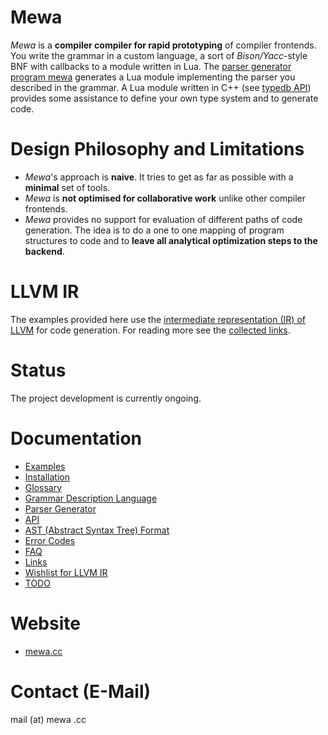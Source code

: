 # Mewa
_Mewa_ is a **compiler compiler for rapid prototyping** of compiler frontends. You write the grammar in a custom language, a sort of _Bison/Yacc_-style BNF with callbacks to a module written in Lua. The [parser generator program mewa](doc/program_mewa.pdf) generates a Lua module implementing the parser you described in the grammar.
A Lua module written in C++ (see [typedb API](doc/typedb.md)) provides some assistance to define your own type system and to generate code.

# Design Philosophy and Limitations
 - _Mewa_'s approach is **naive**. It tries to get as far as possible with a **minimal** set of tools.
 - _Mewa_ is **not optimised for collaborative work** unlike other compiler frontends.
 - _Mewa_ provides no support for evaluation of different paths of code generation. The idea is to do a one to one mapping of program structures to code and to **leave all analytical optimization steps to the backend**.
 
# LLVM IR
The examples provided here use the [intermediate representation (IR) of LLVM](https://llvm.org/docs/LangRef.html) for code generation. 
For reading more see the [collected links](doc/links.md).

# Status
The project development is currently ongoing.

# Documentation
* [Examples](doc/example_compiler.md)
* [Installation](INSTALL.Ubuntu.md)
* [Glossary](doc/glossary.md)
* [Grammar Description Language](doc/grammar.md)
* [Parser Generator](doc/program_mewa.pdf)
* [API](doc/libmewa.md)
* [AST (Abstract Syntax Tree) Format](doc/ast.md)
* [Error Codes](doc/errorcodes.md)
* [FAQ](doc/faq.md)
* [Links](doc/links.md)
* [Wishlist for LLVM IR](doc/wishlist_llvmir.md)
* [TODO](doc/todo.md)

# Website
* [mewa.cc](mewa.cc)

# Contact (E-Mail)
mail (at) mewa .cc

